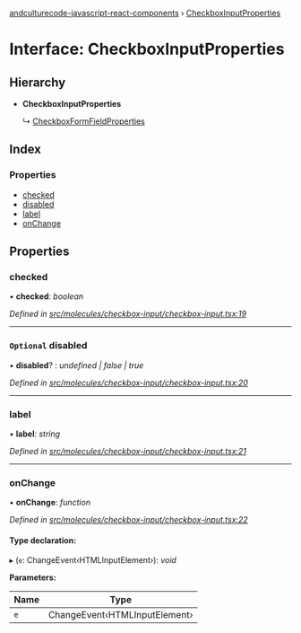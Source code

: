 [andculturecode-javascript-react-components](../README.md) › [CheckboxInputProperties](checkboxinputproperties.md)

# Interface: CheckboxInputProperties

## Hierarchy

* **CheckboxInputProperties**

  ↳ [CheckboxFormFieldProperties](checkboxformfieldproperties.md)

## Index

### Properties

* [checked](checkboxinputproperties.md#checked)
* [disabled](checkboxinputproperties.md#optional-disabled)
* [label](checkboxinputproperties.md#label)
* [onChange](checkboxinputproperties.md#onchange)

## Properties

###  checked

• **checked**: *boolean*

*Defined in [src/molecules/checkbox-input/checkbox-input.tsx:19](https://github.com/phess101/AndcultureCode.JavaScript.React.Components/blob/5fd6ba2/src/molecules/checkbox-input/checkbox-input.tsx#L19)*

___

### `Optional` disabled

• **disabled**? : *undefined | false | true*

*Defined in [src/molecules/checkbox-input/checkbox-input.tsx:20](https://github.com/phess101/AndcultureCode.JavaScript.React.Components/blob/5fd6ba2/src/molecules/checkbox-input/checkbox-input.tsx#L20)*

___

###  label

• **label**: *string*

*Defined in [src/molecules/checkbox-input/checkbox-input.tsx:21](https://github.com/phess101/AndcultureCode.JavaScript.React.Components/blob/5fd6ba2/src/molecules/checkbox-input/checkbox-input.tsx#L21)*

___

###  onChange

• **onChange**: *function*

*Defined in [src/molecules/checkbox-input/checkbox-input.tsx:22](https://github.com/phess101/AndcultureCode.JavaScript.React.Components/blob/5fd6ba2/src/molecules/checkbox-input/checkbox-input.tsx#L22)*

#### Type declaration:

▸ (`e`: ChangeEvent‹HTMLInputElement›): *void*

**Parameters:**

Name | Type |
------ | ------ |
`e` | ChangeEvent‹HTMLInputElement› |
